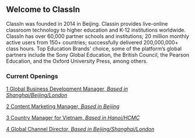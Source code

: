 ## Welcome to ClassIn 
ClassIn was founded in 2014 in Beijing. Classin provides live-online classroom technology to higher education and K-12 institutions worldwide. 
ClassIn has over 60,000 partner schools and institutions; 20 million monthly active users from 150+ countries; successfully delivered 200,000,000+ class hours. 
Top Education Brands' choice, some of the platform’s global partners include the Sony Global Education, the British Council, the Pearson Education, and the Oxford University Press, among others.

### Current Openings

[1 Global Business Development Manager, *Based in Shanghai/Beijing/London*](globalbd.md)

[2 Content Marketing Manager, *Based in Beijing*](ContentManager.md)

[3 Country Manager for Vietnam, *Based in Hanoi/HCMC*](VN.md)

[4 Global Channel Director, *Based in Beijing/Shanghai/London*](Channel.md)

